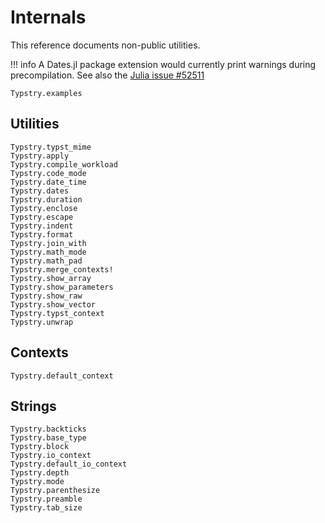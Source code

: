 
# Internals

This reference documents non-public utilities.

!!! info
    A Dates.jl package extension would currently print warnings during precompilation.
    See also the [Julia issue #52511](https://github.com/JuliaLang/julia/issues/52511)

```@docs
Typstry.examples
```

## Utilities

```@docs
Typstry.typst_mime
Typstry.apply
Typstry.compile_workload
Typstry.code_mode
Typstry.date_time
Typstry.dates
Typstry.duration
Typstry.enclose
Typstry.escape
Typstry.indent
Typstry.format
Typstry.join_with
Typstry.math_mode
Typstry.math_pad
Typstry.merge_contexts!
Typstry.show_array
Typstry.show_parameters
Typstry.show_raw
Typstry.show_vector
Typstry.typst_context
Typstry.unwrap
```

## Contexts

```@docs
Typstry.default_context
```

## Strings

```@docs
Typstry.backticks
Typstry.base_type
Typstry.block
Typstry.io_context
Typstry.default_io_context
Typstry.depth
Typstry.mode
Typstry.parenthesize
Typstry.preamble
Typstry.tab_size
```
